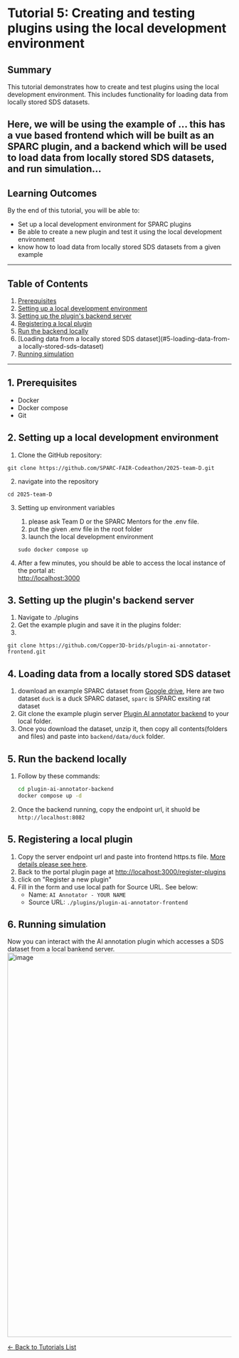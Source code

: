 # Tutorial 5: Creating and testing plugins using the local development environment

## Summary

This tutorial demonstrates how to create and test plugins using the local development environment. This includes functionality for loading data from locally stored SDS datasets.

Here, we will be using the example of ...
this has a vue based frontend which will be built as an SPARC plugin, and a backend which will be used to load data from locally stored SDS datasets, and run simulation...
---

## Learning Outcomes
By the end of this tutorial, you will be able to:

- Set up a local development environment for SPARC plugins
- Be able to create a new plugin and test it using the local development environment
- know how to load data from locally stored SDS datasets from a given example

---

## Table of Contents
1. [Prerequisites](#1-prerequisites)  
2. [Setting up a local development environment](#2-setting-up-a-local-development-environment)
3. [Setting up the plugin's backend server](#3-setting-up-the-plugin's-backend-server)  
4. [Registering a local plugin](#4-registering-a-local-plugin)
5. [Run the backend locally](#5-run-the-backend-locally)
6. [Loading data from a locally stored SDS dataset](#5-loading-data-from-a locally-stored-sds-dataset)
7. [Running simulation](#6-running-simulation)

---

## 1. Prerequisites

- Docker
- Docker compose
- Git

## 2. Setting up a local development environment

1. Clone the GitHub repository:
```
git clone https://github.com/SPARC-FAIR-Codeathon/2025-team-D.git
```

2. navigate into the repository
```
cd 2025-team-D
```

3. Setting up environment variables

   1. please ask Team D or the SPARC Mentors for the .env file.
   2. put the given .env file in the root folder
   4. launch the local development environment
   ```
   sudo docker compose up
   ```
   
4. After a few minutes, you should be able to access the local instance of the portal at:  
   [http://localhost:3000](http://localhost:3000)

## 3. Setting up the plugin's backend server

1. Navigate to ./plugins
3. Get the example plugin and save it in the plugins folder:
4. 
```
git clone https://github.com/Copper3D-brids/plugin-ai-annotator-frontend.git
```

## 4. Loading data from a locally stored SDS dataset

   1. download an example SPARC dataset from [Google drive](https://drive.google.com/drive/folders/1tjeizlQP-hDp_0ODlhZhL1w9M1fD_K0E), Here are two dataset `duck` is a duck SPARC dataset, `sparc` is SPARC exsiting rat dataset
   2. Git clone the example plugin server [Plugin AI annotator backend](https://github.com/Copper3D-brids/plugin-ai-annotator-backend) to your local folder.
   3. Once you download the dataset, unzip it, then copy all contents(folders and files) and paste into `backend/data/duck` folder.

## 5. Run the backend locally
   1. Follow by these commands:
      ```sh
      cd plugin-ai-annotator-backend
      docker compose up -d
      ```
   2. Once the backend running, copy the endpoint url, it shuold be `http://localhost:8082`

## 5. Registering a local plugin

1. Copy the server endpoint url and paste into frontend https.ts file. [More details please see here](https://github.com/Copper3D-brids/plugin-ai-annotator-frontend?tab=readme-ov-file#deploy-locally).
2. Back to the portal plugin page at [http://localhost:3000/register-plugins](http://localhost:3000/register-plugins)
3. click on "Register a new plugin"
4. Fill in the form and use local path for Source URL. See below:
   - Name: `AI Annotator - YOUR NAME`
   - Source URL: `./plugins/plugin-ai-annotator-frontend`


## 6. Running simulation
Now you can interact with the AI annotation plugin which accesses a SDS dataset from a local bankend server.
<img width="1155" height="862" alt="image" src="https://github.com/user-attachments/assets/48f13b46-c22b-4ee9-a390-8d9a91eb7805" />


[← Back to Tutorials List](../README.md#tutorials-for-creating-new-plugins)


